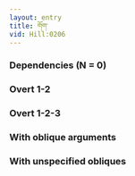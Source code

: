 ```yaml
---
layout: entry
title: གོག་
vid: Hill:0206
---
```

### Dependencies (N = 0)


### Overt 1-2


### Overt 1-2-3


### With oblique arguments


### With unspecified obliques
